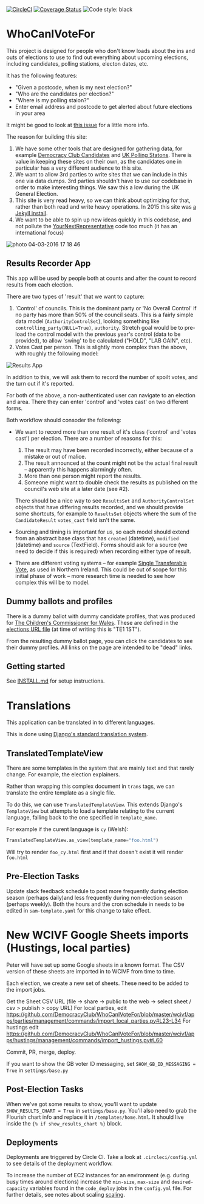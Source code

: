 [![CircleCI](https://circleci.com/gh/DemocracyClub/WhoCanIVoteFor.svg?style=svg)](https://circleci.com/gh/DemocracyClub/WhoCanIVoteFor) [![Coverage Status](https://coveralls.io/repos/github/DemocracyClub/WhoCanIVoteFor/badge.svg?branch=master)](https://coveralls.io/github/DemocracyClub/WhoCanIVoteFor?branch=master) ![Code style: black](https://img.shields.io/badge/code%20style-black-000000.svg)

# WhoCanIVoteFor

This project is designed for people who don't know loads about the ins and outs of elections to use to find out everything about upcoming elections, including candidates, polling stations, electon dates, etc.

It has the following features:

* "Given a postcode, when is my next election?"
* "Who are the candidates per election?"
* "Where is my polling staion?"
* Enter email address and postcode to get alerted about future elections in your area

It might be good to look at [this issue](https://github.com/mysociety/yournextrepresentative/issues/584) for a little more info.

The reason for building this site:

1. We have some other tools that are designed for gathering data, for example [Democracy Club Candidates](https://candidates.democracyclub.org.uk/) and [UK Polling Statons](https://wheredoivote.co.uk/).  There is value in keeping these sites on their own, as the candidates one in particular has a very different audience to this site.
2. We want to allow 3rd parties to write sites that we can include in this one via data dumps.  3rd parties shouldn't have to use our codebase in order to make interesting things.  We saw this a low during the UK General Election.
3. This site is very read heavy, so we can think about optimizing for that, rather than both read and write heavy operations.  In 2015 this site was [a Jekyll install](https://github.com/DemocracyClub/YourNextMP-Read).
4. We want to be able to spin up new ideas quickly in this codebase, and not pollute the [YourNextRepresentative](https://github.com/DemocracyClub/YourNextRepresentative) code too much (it has an international focus)


![photo 04-03-2016 17 18 46](https://cloud.githubusercontent.com/assets/739624/13565711/bc9bf7ea-e449-11e5-822b-8322c6a63872.jpg)


## Results Recorder App

This app will be used by people both at counts and after the count to record results from each election.

There are two types of 'result' that we want to capture:

1. 'Control' of councils.  This is the dominant party or 'No Overall Control' if no party has more than 50% of the council seats.  This is a fairly simple data model (`AuthorityControlSet`), looking something like `controlling_party(NULL=True)`, `authority`.  Stretch goal would be to pre-load the control model with the previous year's control (data to be provided), to allow 'swing' to be calculated ("HOLD", "LAB GAIN", etc).
2. Votes Cast per person.  This is slightly more complex than the above, with roughly the following model:

![Results App](results_app.png)

In addition to this, we will ask them to record the number of spoilt votes, and the turn out if it's reported.

For both of the above, a non-authenticated user can navigate to an election and area.  There they can enter 'control' and 'votes cast' on two different forms.

Both workflow should consoder the following:

* We want to record more than one result of it's class ('control' and 'votes cast') per election.  There are a number of reasons for this:

  1. The result may have been recorded incorrectly, either because of a mistake or out of malice.
  2. The result announced at the count might not be the actual final result – apparently this happens alarmingly often.
  3. More than one person might report the results.
  4. Someone might want to double check the results as published on the council's web site at a later date (see #2).

  There should be a nice way to see `ResultsSet` and `AuthorityControlSet` objects that have differing results recorded, and we should provide some shortcuts, for example to `ResultsSet` objects where the sum of the `CandidateResult` `votes_cast` field isn't the same.

* Sourcing and timing is important for us, so each model should extend from an abstract base class that has `created` (datetime), `modified` (datetime) and `source` (TextField).  Forms should ask for a source (we need to decide if this is required) when recording either type of result.

* There are different voting systems – for example [Single Transferable Vote](https://en.m.wikipedia.org/wiki/Single_transferable_vote), as used in Northern Ireland.  This could be out of scope for this initial phase of work – more research time is needed to see how complex this will be to model.

## Dummy ballots and profiles

There is a dummy ballot with dummy candidate profiles, that was produced for
[The Children's Commissioner for Wales](https://www.childcomwales.org.uk).
These are defined in the [elections URL file](wcivf/apps/elections/urls.py)
(at time of writing this is "TE1 1ST").

From the resulting dummy ballot page, you can click the candidates to see their
dummy profiles. All links on the page are intended to be "dead" links.

## Getting started

See [INSTALL.md](INSTALL.md) for setup instructions.

# Translations

This application can be translated in to different languages.

This is done using [Django's standard translation system](https://docs.djangoproject.com/en/4.2/topics/i18n/translation/).

## TranslatedTemplateView

There are some templates in the system that are mainly text and that rarely
change. For example, the election explainers.

Rather than wrapping this complex document in `trans` tags, we can translate
the entire template as a single file.

To do this, we can use `TranslatedTemplateView`. This extends Django's
`TemplateView` but attempts to load a template relating to the current
language, falling back to the one specified in `template_name`.

For example if the curent language is `cy` (Welsh):

```python
TranslatedTemplateView.as_view(template_name="foo.html")
```

Will try to render `foo_cy.html` first and if that doesn't exist it will
render `foo.html`

## Pre-Election Tasks

Update slack feedback schedule to post more frequently during election 
season (perhaps daily)and less frequently during non-election season 
(perhaps weekly). Both the hours and the cron schedule in needs to be 
edited in `sam-template.yaml` for this change to take effect.

# New WCIVF Google Sheets imports (Hustings, local parties)

Peter will have set up some Google sheets in a known format. The CSV version of these sheets are imported in to WCIVF from time to time.

Each election, we create a new set of sheets. These need to be added to the import jobs.

Get the Sheet CSV URL (file -> share -> public to the web -> select sheet / csv > publish > copy URL)
For local parties, edit https://github.com/DemocracyClub/WhoCanIVoteFor/blob/master/wcivf/apps/parties/management/commands/import_local_parties.py#L23-L34
For hustings edit https://github.com/DemocracyClub/WhoCanIVoteFor/blob/master/wcivf/apps/hustings/management/commands/import_hustings.py#L60

Commit, PR, merge, deploy.

If you want to show the GB voter ID messaging, set `SHOW_GB_ID_MESSAGING = True` in `settings/base.py`

## Post-Election Tasks

When we've got some results to show, you'll want to update `SHOW_RESULTS_CHART = True` in `settings/base.py`.
You'll also need to grab the Flourish chart info and replace it in `/templates/home.html`. It should live inside the `{% if show_results_chart %}` block.

## Deployments

Deployments are triggered by Circle CI. Take a look at `.circleci/config.yml` to see details of the deployment workflow.

To increase the number of EC2 instances for an environment (e.g. during busy times around elections) increase the `min-size`, `max-size` and `desired-capacity` variables found in the `code_deploy` jobs in the `config.yml` file. For further details, see notes about scaling [scaling](/docs/troubleshooting.md#scaling).
